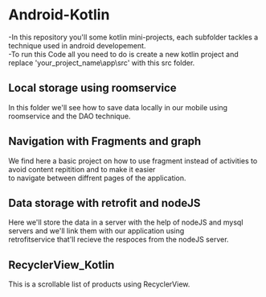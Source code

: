 # Android-Kotlin
-In this repository you'll some kotlin mini-projects, each subfolder tackles a technique used in android developement.  
-To run this Code all you need to do is create a new kotlin project and replace 'your_project_name\app\src' with this src folder.
## Local storage using roomservice
In this folder we'll see how to save data locally in our mobile using roomservice and the DAO technique.
## Navigation with Fragments and graph
We find here a basic project on how to use fragment instead of activities to avoid content repitition and to make it easier  
to navigate between diffrent pages of the application.
## Data storage with retrofit and nodeJS
Here we'll store the data in a server with the help of nodeJS and mysql servers and we'll link them with our application using  
retrofitservice that'll recieve the respoces from the nodeJS server.
## RecyclerView_Kotlin
This is a scrollable list of products using RecyclerView.
 
